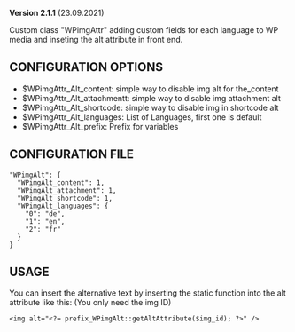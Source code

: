 **Version 2.1.1** (23.09.2021)

Custom class "WPimgAttr" adding custom fields for each language to WP media and inseting the alt attribute in front end.

## CONFIGURATION OPTIONS
* $WPimgAttr_Alt_content: simple way to disable img alt for the_content
* $WPimgAttr_Alt_attachmentt: simple way to disable img attachment alt
* $WPimgAttr_Alt_shortcode: simple way to disable img in shortcode alt
* $WPimgAttr_Alt_languages: List of Languages, first one is default
* $WPimgAttr_Alt_prefix: Prefix for variables

## CONFIGURATION FILE
```
"WPimgAlt": {
  "WPimgAlt_content": 1,
  "WPimgAlt_attachment": 1,
  "WPimgAlt_shortcode": 1,
  "WPimgAlt_languages": {
    "0": "de",
    "1": "en",
    "2": "fr"
  }
}
```

## USAGE
You can insert the alternative text by inserting the static function into the alt attribute like this:
(You only need the img ID)
```
<img alt="<?= prefix_WPimgAlt::getAltAttribute($img_id); ?>" />
```
